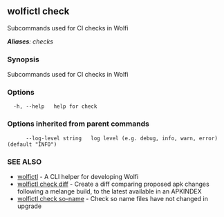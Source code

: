 ## wolfictl check

Subcommands used for CI checks in Wolfi

***Aliases**: checks*

### Synopsis

Subcommands used for CI checks in Wolfi

### Options

```
  -h, --help   help for check
```

### Options inherited from parent commands

```
      --log-level string   log level (e.g. debug, info, warn, error) (default "INFO")
```

### SEE ALSO

* [wolfictl](wolfictl.md)	 - A CLI helper for developing Wolfi
* [wolfictl check diff](wolfictl_check_diff.md)	 - Create a diff comparing proposed apk changes following a melange build, to the latest available in an APKINDEX
* [wolfictl check so-name](wolfictl_check_so-name.md)	 - Check so name files have not changed in upgrade

